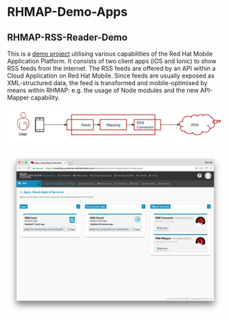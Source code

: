 # RHMAP-Demo-Apps
## RHMAP-RSS-Reader-Demo
This is a [demo project](https://github.com/mmetting/RHMAP-RSS-Reader-Demo) utilising various capabilities of the Red Hat Mobile Application Platform. It consists of two client apps (iOS and Ionic) to show RSS feeds from the internet. The RSS feeds are offered by an API within a Cloud Application on Red Hat Mobile. Since feeds are usually exposed as XML-structured data, the feed is transformed and mobile-optimised by means within RHMAP: e.g. the usage of Node modules and the new API-Mapper capability.

![alt text](./pictures/overview.png "Overview")

![alt text](./pictures/project.png "Project")